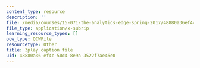 ```yaml
---
content_type: resource
description: ''
file: /media/courses/15-071-the-analytics-edge-spring-2017/48880a36ef4c50c48e9a3522f7ae46e0_JvtqThS69bw.vtt
file_type: application/x-subrip
learning_resource_types: []
ocw_type: OCWFile
resourcetype: Other
title: 3play caption file
uid: 48880a36-ef4c-50c4-8e9a-3522f7ae46e0
---
```

